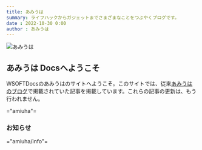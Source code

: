 ```yaml
---
title: あみうは
summary: ライフハックからガジェットまでさまざまなことをつぶやくブログです。
date : 2022-10-30 0:00
author : あみうは
---
```


![あみうは](https://wsoft.ws/products/Amiuha.png)

## あみうは Docsへようこそ
WSOFTDocsのあみうはのサイトへようこそ。このサイトでは、従来[あみうはのブログ](https://amiuha2103.amebaownd.com/)で掲載されていた記事を掲載しています。これらの記事の更新は、もう行われません。

="amiuha"=

### お知らせ

="amiuha/info"=